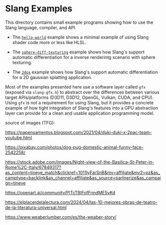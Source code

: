 Slang Examples
==============

This directory contains small example programs showing how to use the Slang language, compiler, and API.

* The [`hello-world`](hello-world/) example shows a minimal example of using Slang shader code more or less like HLSL.

* The [`sphere-diff-texturing`](sphere-diff-texturing/) example shows how Slang's support automatic differentiation for a inverse renderintg scenario with sphere texturing.

* The [`2dgs`](2dgs/) example shows how Slang's support automatic differentiation for a 2D gaussian splatting application.

Most of the examples presented here use a software layer called `gfx` (exposed via `slang-gfx.h`) to abstract over the differences between various target APIs/platforms (D3D11, D3D12, OpenGL, Vulkan, CUDA, and CPU).
Using `gfx` is not a requirement for using Slang, but it provides a concrete example of how tight integration of Slang's features into a GPU abstraction layer can provide for a clean and usable application programming model.


source of images (TFG):

https://papensamentos.blogspot.com/2021/04/duki-duki-x-2pac-team-youtube.html

https://pixabay.com/photos/dog-pug-domestic-animal-funny-face-2542258/

https://stock.adobe.com/images/Night-view-of-the-Basilica-St-Peter-in-Rome%2C-Italy/67849317?as_content=tineye_match&clickref=1011lyFarSnB&mv=affiliate&mv2=pz&as_camptype=backlink&as_channel=affiliate&as_source=partnerize&as_campaign=tineye

https://openart.ai/community/PITcTBlFofFnndME5vKd

https://elplacerdelalectura.com/2024/04/las-10-mejores-obras-de-teatro-de-la-literatura-universal.html

https://www.weaberlumber.com/es/the-weaber-story/

